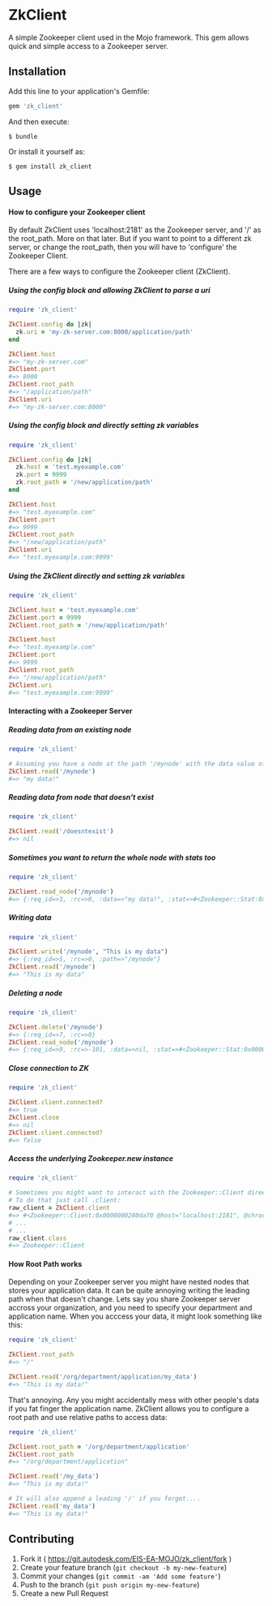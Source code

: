 # ZkClient

A simple Zookeeper client used in the Mojo framework. This gem allows quick and simple access to a Zookeeper server.

## Installation

Add this line to your application's Gemfile:

```ruby
gem 'zk_client'
```

And then execute:

    $ bundle

Or install it yourself as:

    $ gem install zk_client

## Usage

#### How to configure your Zookeeper client

By default ZkClient uses 'localhost:2181' as the Zookeeper server, and '/' as the root_path. More on that later. But if you want to point to a different zk server, or change the root_path, then you will have to 'configure' the Zookeeper Client.

There are a few ways to configure the Zookeeper client (ZkClient).

##### Using the config block and allowing ZkClient to parse a uri

```ruby
require 'zk_client'

ZkClient.config do |zk|
  zk.uri = 'my-zk-server.com:8000/application/path'
end

ZkClient.host
#=> "my-zk-server.com"
ZkClient.port
#=> 8000
ZkClient.root_path
#=> "/application/path"
ZkClient.uri
#=> "my-zk-server.com:8000"

```

##### Using the config block and directly setting zk variables

```ruby
require 'zk_client'

ZkClient.config do |zk|
  zk.host = 'test.myexample.com'
  zk.port = 9999
  zk.root_path = '/new/application/path'
end

ZkClient.host
#=> "test.myexample.com"
ZkClient.port
#=> 9999
ZkClient.root_path
#=> "/new/application/path"
ZkClient.uri
#=> "test.myexample.com:9999"

```

##### Using the ZkClient directly and setting zk variables

```ruby
require 'zk_client'

ZkClient.host = 'test.myexample.com'
ZkClient.port = 9999
ZkClient.root_path = '/new/application/path'

ZkClient.host
#=> "test.myexample.com"
ZkClient.port
#=> 9999
ZkClient.root_path
#=> "/new/application/path"
ZkClient.uri
#=> "test.myexample.com:9999"

```


#### Interacting with a Zookeeper Server

##### Reading data from an existing node

```ruby
require 'zk_client'

# Assuming you have a node at the path '/mynode' with the data value of 'my data!'
ZkClient.read('/mynode')
#=> "my data!"

```

##### Reading data from node that doesn't exist

```ruby
require 'zk_client'

ZkClient.read('/doesntexist')
#=> nil

```

##### Sometimes you want to return the whole node with stats too

```ruby
require 'zk_client'

ZkClient.read_node('/mynode')
#=> {:req_id=>3, :rc=>0, :data=>"my data!", :stat=>#<Zookeeper::Stat:0x000000028569f0 @exists=true, @czxid=2, @mzxid=10665, @ctime=1425596120895, @mtime=1441087085411, @version=2, @cversion=3, @aversion=0, @ephemeralOwner=0, @dataLength=0, @numChildren=3, @pzxid=9621>}

```

##### Writing data

```ruby
require 'zk_client'

ZkClient.write('/mynode', "This is my data")
#=> {:req_id=>5, :rc=>0, :path=>"/mynode"} 
ZkClient.read('/mynode')
#=> "This is my data"
```

##### Deleting a node

```ruby
require 'zk_client'

ZkClient.delete('/mynode')
#=> {:req_id=>7, :rc=>0} 
ZkClient.read_node('/mynode')
#=> {:req_id=>9, :rc=>-101, :data=>nil, :stat=>#<Zookeeper::Stat:0x00000002803f70 @exists=false>}
```

##### Close connection to ZK

```ruby
require 'zk_client'

ZkClient.client.connected?
#=> true 
ZkClient.close
#=> nil
ZkClient.client.connected?
#=> false 

```

##### Access the underlying Zookeeper.new instance
```ruby
require 'zk_client'

# Sometimes you might want to interact with the Zookeeper::Client directly.
# To do that just call .client:
raw_client = ZkClient.client
#=> #<Zookeeper::Client:0x0000000280da70 @host="localhost:2181", @chroot_path="", 0x0000000280c198 @level=0,
# ...
# ...
raw_client.class
#=> Zookeeper::Client 

```

#### How Root Path works
Depending on your Zookeeper server you might have nested nodes that stores your application data. It can be quite annoying writing the leading path when that doesn't change. Lets say you share Zookeeper server accross your organization, and you need to specify your department and application name. When you acccess your data, it might look something like this:

```ruby
require 'zk_client'

ZkClient.root_path
#=> "/"

ZkClient.read('/org/department/application/my_data')
#=> "This is my data!"

```

That's annoying. Any you might accidentally mess with other people's data  if you fat finger the application name. ZkClient allows you to configure a root path and use relative paths to access data:

```ruby
require 'zk_client'

ZkClient.root_path = '/org/department/application'
ZkClient.root_path
#=> "/org/department/application"

ZkClient.read('/my_data')
#=> "This is my data!"

# It will also append a leading '/' if you forget....
ZkClient.read('my_data')
#=> "This is my data!"

```



## Contributing

1. Fork it ( https://git.autodesk.com/EIS-EA-MOJO/zk_client/fork )
2. Create your feature branch (`git checkout -b my-new-feature`)
3. Commit your changes (`git commit -am 'Add some feature'`)
4. Push to the branch (`git push origin my-new-feature`)
5. Create a new Pull Request
